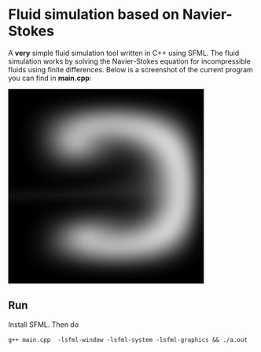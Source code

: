 # Fluid simulation based on Navier-Stokes

A **very** simple fluid simulation tool written in C++ using SFML. The fluid simulation works by solving the Navier-Stokes equation for incompressible fluids using finite differences. Below is a screenshot of the current program you can find in **main.cpp**:

![Fluid simulation](fluid.png)


## Run

Install SFML. Then do

```
g++ main.cpp  -lsfml-window -lsfml-system -lsfml-graphics && ./a.out
```
